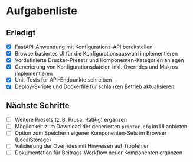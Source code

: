 # Aufgabenliste

## Erledigt

- [x] FastAPI-Anwendung mit Konfigurations-API bereitstellen
- [x] Browserbasiertes UI für die Konfigurationsauswahl implementieren
- [x] Vordefinierte Drucker-Presets und Komponenten-Kategorien anlegen
- [x] Generierung von Konfigurationsdateien inkl. Overrides und Makros implementieren
- [x] Unit-Tests für API-Endpunkte schreiben
- [x] Deploy-Skripte und Dockerfile für schlanken Betrieb aktualisieren

## Nächste Schritte

- [ ] Weitere Presets (z. B. Prusa, RatRig) ergänzen
- [ ] Möglichkeit zum Download der generierten `printer.cfg` im UI anbieten
- [ ] Option zum Speichern eigener Komponenten-Sets im Browser (LocalStorage)
- [ ] Validierung der Overrides mit Hinweisen auf Tippfehler
- [ ] Dokumentation für Beitrags-Workflow neuer Komponenten ergänzen
